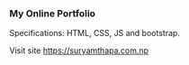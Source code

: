 
### My Online Portfolio

Specifications: HTML, CSS, JS and bootstrap.

Visit site https://suryamthapa.com.np
